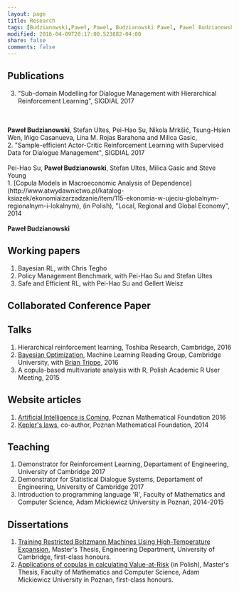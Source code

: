 ```yaml
---
layout: page
title: Research
tags: [Budzianowski,Paweł, Pawel, Budzianowski Pawel, Pawel Budzianowski, pawelbudzianowski, pawel budzianowski, research page]
modified: 2016-04-09T20:17:00.523882-04:00
share: false
comments: false
---
```


## Publications
3. "Sub-domain Modelling for Dialogue Management with Hierarchical Reinforcement Learning", SIGDIAL 2017
<br />
<br />
<b>Paweł Budzianowski</b>, Stefan Ultes, Pei-Hao Su, Nikola Mrkšić, Tsung-Hsien Wen, Iñigo Casanueva, Lina M. Rojas Barahona and Milica Gasic,
<br />
2. "Sample-efficient Actor-Critic Reinforcement Learning with Supervised Data for Dialogue Management", SIGDIAL 2017 
<br />
<br />
Pei-Hao Su, <b>Paweł Budzianowski</b>, Stefan Ultes, Milica Gasic and Steve Young
<br />
1. [Copula Models in Macroeconomic Analysis of Dependence](http://www.atwydawnictwo.pl/katalog-ksiazek/ekonomiaizarzadzanie/item/115-ekonomia-w-ujeciu-globalnym-regionalnym-i-lokalnym), (in Polish), "Local, Regional and Global Economy", 2014
<br/>
<br />
<b>Paweł Budzianowski</b>

## Working papers
1. Bayesian RL, with Chris Tegho 
2. Policy Management Benchmark, with Pei-Hao Su and Stefan Ultes
3. Safe and Efficient RL, with Pei-Hao Su and Gellert Weisz

## Collaborated Conference Paper 

## Talks
1. Hierarchical reinforcement learning, Toshiba Research, Cambridge, 2016 
2. [Bayesian Optimization](https://github.com/budzianowski/budzianowski.github.io/blob/master/data/bayOptMLG.pdf), Machine Learning Reading Group, Cambridge University, with [Brian Trippe](http://www.briantrippe.com/), 2016
3. A copula-based multivariate analysis with R, Polish Academic R User Meeting, 2015

## Website articles
1. [Artificial Intelligence is Coming](https://matematyka.poznan.pl/artykul/sztuczna-inteligencja-nadchodzi-czyli-krotki-poradnik-jak-zbudowac-inteligentna-maszyne/#easy-footnote-3), Poznan Mathematical Foundation 2016
2. [Kepler's laws](https://matematyka.poznan.pl/artykul/prawa-keplera/), co-author, Poznan Mathematical Foundation, 2014

## Teaching
1. Demonstrator for Reinforcement Learning, Departament of Engineering, University of Cambridge 2017
2. Demonstrator for Statistical Dialogue Systems, Departament of Engineering, University of Cambridge 2017
3. Introduction to programming language 'R', Faculty of Mathematics and Computer Science, Adam Mickiewicz University in Poznań, 2014-2015

## Dissertations
1. [Training Restricted Boltzmann Machines Using High-Temperature Expansion](https://github.com/budzianowski/DBN/blob/master/thesis/thesis.pdf), Master's Thesis, Engineering Department, University of Cambridge, first-class honours.
2. [Applications of copulas in calculating Value-at-Risk](https://github.com/budzianowski/budzianowski.github.io/blob/master/data/Pawe%C5%82_Budzianowski.pdf) (in Polish), Master's Thesis, Faculty of Mathematics and Computer Science, Adam Mickiewicz University in Poznan, first-class honours.

